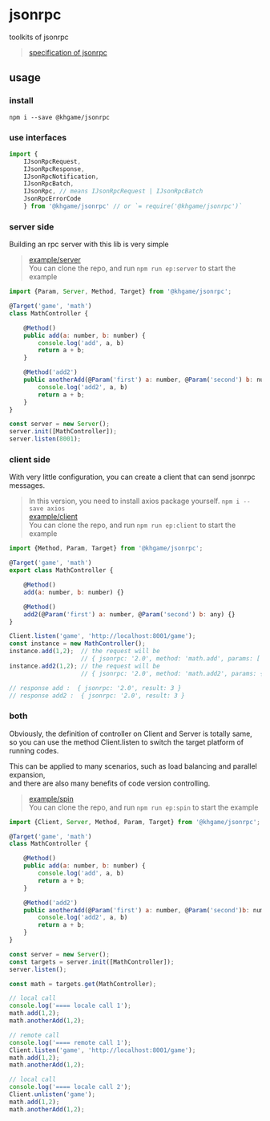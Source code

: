 # jsonrpc

toolkits of jsonrpc

> [specification of jsonrpc](http://www.jsonrpc.org/specification)

## usage

### install 

`npm i --save @khgame/jsonrpc` 

### use interfaces

```js
import { 
    IJsonRpcRequest,
    IJsonRpcResponse,
    IJsonRpcNotification,
    IJsonRpcBatch,
    IJsonRpc, // means IJsonRpcRequest | IJsonRpcBatch
    JsonRpcErrorCode
    } from '@khgame/jsonrpc' // or `= require('@khgame/jsonrpc')`
```

### server side

Building an rpc server with this lib is very simple

> [example/server](https://github.com/khgame/jsonrpc/blob/master/example/server/index.ts)  
> You can clone the repo, and run `npm run ep:server` to start the example 

```js
import {Param, Server, Method, Target} from '@khgame/jsonrpc';

@Target('game', 'math')
class MathController {

    @Method()
    public add(a: number, b: number) {
        console.log('add', a, b)
        return a + b;
    }

    @Method('add2')
    public anotherAdd(@Param('first') a: number, @Param('second') b: number) {
        console.log('add2', a, b)
        return a + b;
    }
}

const server = new Server();
server.init([MathController]);
server.listen(8001);
```

### client side

With very little configuration, you can create a client that can send jsonrpc messages.

> In this version, you need to install axios package yourself. `npm i --save axios`  
> [example/client](https://github.com/khgame/jsonrpc/blob/master/example/client/index.ts)  
> You can clone the repo, and run `npm run ep:client` to start the example

```js
import {Method, Param, Target} from '@khgame/jsonrpc';

@Target('game', 'math')
export class MathController {

    @Method()
    add(a: number, b: number) {} 

    @Method()
    add2(@Param('first') a: number, @Param('second') b: any) {}
}

Client.listen('game', 'http://localhost:8001/game');
const instance = new MathController();
instance.add(1,2);  // the request will be 
                    // { jsonrpc: '2.0', method: 'math.add', params: [ 1, 2 ], id: ... }
instance.add2(1,2); // the request will be 
                    // { jsonrpc: '2.0', method: 'math.add2', params: { second: 2, first: 1 }, id: ... }

// response add :  { jsonrpc: '2.0', result: 3 }
// response add2 :  { jsonrpc: '2.0', result: 3 }
```

### both

Obviously, the definition of controller on Client and Server is totally same,  
so you can use the method Client.listen to switch the target platform of running codes.

This can be applied to many scenarios, such as load balancing and parallel expansion,   
and there are also many benefits of code version controlling.

> [example/spin](https://github.com/khgame/jsonrpc/blob/master/example/spin/index.ts)  
> You can clone the repo, and run `npm run ep:spin` to start the example

```js
import {Client, Server, Method, Param, Target} from '@khgame/jsonrpc';

@Target('game', 'math')
class MathController {

    @Method()
    public add(a: number, b: number) {
        console.log('add', a, b)
        return a + b;
    }

    @Method('add2')
    public anotherAdd(@Param('first') a: number, @Param('second')b: number) {
        console.log('add2', a, b)
        return a + b;
    }
}

const server = new Server();
const targets = server.init([MathController]);
server.listen();

const math = targets.get(MathController);

// local call
console.log('==== locale call 1');
math.add(1,2);
math.anotherAdd(1,2);

// remote call
console.log('==== remote call 1');
Client.listen('game', 'http://localhost:8001/game');
math.add(1,2);
math.anotherAdd(1,2);

// local call
console.log('==== locale call 2');
Client.unlisten('game');
math.add(1,2);
math.anotherAdd(1,2);
```

